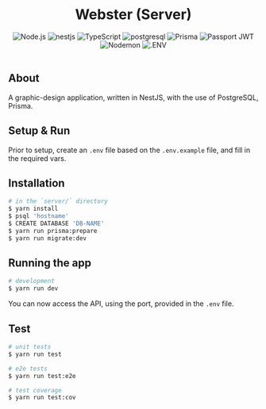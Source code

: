 <head>
    <div align="center">
        <h1 align="center">Webster (Server)</h1>
    </div>
</head>

<div align="center">
  <img alt="Node.js" src="https://img.shields.io/badge/-Nodejs-339933.svg?style=for-the-badge&logo=node.js&logoColor=white" />
  <img alt="nestjs" src="https://img.shields.io/badge/-nestjs-E0234E.svg?style=for-the-badge&logo=nestjs&logoColor=white" />
  <img alt="TypeScript" src="https://img.shields.io/badge/-TypeScript-3178C6.svg?style=for-the-badge&logo=TypeScript&logoColor=white" />
  <img alt="postgresql" src="https://img.shields.io/badge/-postgresql-4169E1.svg?style=for-the-badge&logo=postgresql&logoColor=white" />
  <img alt="Prisma" src="https://img.shields.io/badge/-Prisma-2D3748.svg?style=for-the-badge&logo=prisma&logoColor=white" />
  <img alt="Passport JWT" src="https://img.shields.io/badge/-passport%20JWT-34E27A.svg?style=for-the-badge&logo=passport&logoColor=white" />
  <img alt="Nodemon" src="https://img.shields.io/badge/-Nodemon-76D04B.svg?style=for-the-badge&logo=nodemon&logoColor=white" />
  <img alt=".ENV" src="https://img.shields.io/badge/-.ENV-ECD53F.svg?style=for-the-badge&logo=.ENV&logoColor=black" />
</div>

</br>

## About

A graphic-design application, written in NestJS, with the use of PostgreSQL, Prisma.

## Setup & Run

Prior to setup, create an `.env` file based on the `.env.example` file, and fill in the required vars.

## Installation

```bash
# in the `server/` directory
$ yarn install
$ psql 'hostname'
$ CREATE DATABASE 'DB-NAME'
$ yarn run prisma:prepare
$ yarn run migrate:dev
```

## Running the app

```bash
# development
$ yarn run dev
```

You can now access the API, using the port, provided in the `.env` file.

## Test

```bash
# unit tests
$ yarn run test

# e2e tests
$ yarn run test:e2e

# test coverage
$ yarn run test:cov
```
